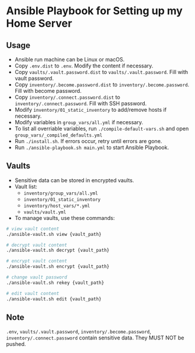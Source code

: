 # Ansible Playbook for Setting up my Home Server

## Usage

- Ansible run machine can be Linux or macOS.
- Copy `.env.dist` to `.env`. Modify the content if necessary.
- Copy `vaults/.vault.password.dist` to `vaults/.vault.password`. Fill with vault password.
- Copy `inventory/.become.password.dist` to `inventory/.become.password`. Fill with become password.
- Copy `inventory/.connect.password.dist` to `inventory/.connect.password`. Fill with SSH password.
- Modify `inventory/01_static_inventory` to add/remove hosts if necessary.
- Modify variables in `group_vars/all.yml` if necessary.
- To list all overriable variables, run `./compile-default-vars.sh` and open `group_vars/_compiled_defaults.yml`
- Run `./install.sh`. If errors occur, retry until errors are gone.
- Run `./ansible-playbook.sh main.yml` to start Ansible Playbook.

## Vaults

- Sensitive data can be stored in encrypted vaults.
- Vault list:
  - `inventory/group_vars/all.yml`
  - `inventory/01_static_inventory`
  - `inventory/host_vars/*.yml`
  - `vaults/vault.yml`
- To manage vaults, use these commands:

```bash
# view vault content
./ansible-vault.sh view {vault_path}

# decrypt vault content
./ansible-vault.sh decrypt {vault_path}

# encrypt vault content
./ansible-vault.sh encrypt {vault_path}

# change vault password
./ansible-vault.sh rekey {vault_path}

# edit vault content
./ansible-vault.sh edit {vault_path}
```

## Note

`.env`, `vaults/.vault.password`, `inventory/.become.password`, `inventory/.connect.password` contain sensitive data. They MUST NOT be pushed.
